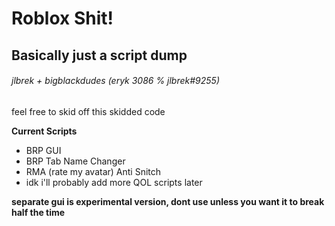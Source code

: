 # Roblox Shit! 
## Basically just a script dump
###### jlbrek + bigblackdudes (eryk 3086 % jlbrek#9255)

feel free to skid off this skidded code

**Current Scripts**
- BRP GUI
- BRP Tab Name Changer
- RMA (rate my avatar) Anti Snitch
- idk i'll probably add more QOL scripts later

**separate gui is experimental version, dont use unless you want it to break half the time**
